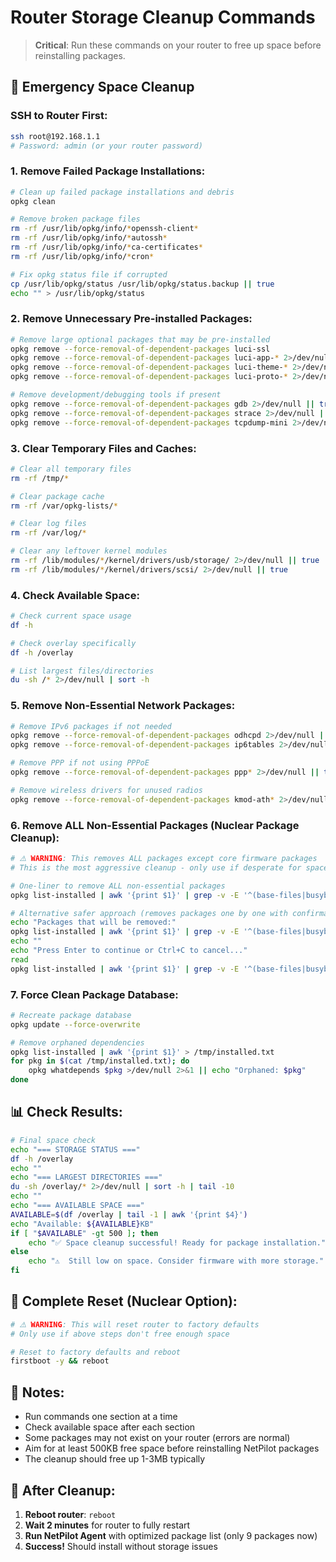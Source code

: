 # Router Storage Cleanup Commands

> **Critical**: Run these commands on your router to free up space before reinstalling packages.

## 🚨 **Emergency Space Cleanup**

### **SSH to Router First:**
```bash
ssh root@192.168.1.1
# Password: admin (or your router password)
```

### **1. Remove Failed Package Installations:**
```bash
# Clean up failed package installations and debris
opkg clean

# Remove broken package files
rm -rf /usr/lib/opkg/info/*openssh-client*
rm -rf /usr/lib/opkg/info/*autossh*
rm -rf /usr/lib/opkg/info/*ca-certificates*
rm -rf /usr/lib/opkg/info/*cron*

# Fix opkg status file if corrupted
cp /usr/lib/opkg/status /usr/lib/opkg/status.backup || true
echo "" > /usr/lib/opkg/status
```

### **2. Remove Unnecessary Pre-installed Packages:**
```bash
# Remove large optional packages that may be pre-installed
opkg remove --force-removal-of-dependent-packages luci-ssl
opkg remove --force-removal-of-dependent-packages luci-app-* 2>/dev/null || true
opkg remove --force-removal-of-dependent-packages luci-theme-* 2>/dev/null || true
opkg remove --force-removal-of-dependent-packages luci-proto-* 2>/dev/null || true

# Remove development/debugging tools if present
opkg remove --force-removal-of-dependent-packages gdb 2>/dev/null || true
opkg remove --force-removal-of-dependent-packages strace 2>/dev/null || true
opkg remove --force-removal-of-dependent-packages tcpdump-mini 2>/dev/null || true
```

### **3. Clear Temporary Files and Caches:**
```bash
# Clear all temporary files
rm -rf /tmp/*

# Clear package cache
rm -rf /var/opkg-lists/*

# Clear log files
rm -rf /var/log/*

# Clear any leftover kernel modules
rm -rf /lib/modules/*/kernel/drivers/usb/storage/ 2>/dev/null || true
rm -rf /lib/modules/*/kernel/drivers/scsi/ 2>/dev/null || true
```

### **4. Check Available Space:**
```bash
# Check current space usage
df -h

# Check overlay specifically
df -h /overlay

# List largest files/directories
du -sh /* 2>/dev/null | sort -h
```

### **5. Remove Non-Essential Network Packages:**
```bash
# Remove IPv6 packages if not needed
opkg remove --force-removal-of-dependent-packages odhcpd 2>/dev/null || true
opkg remove --force-removal-of-dependent-packages ip6tables 2>/dev/null || true

# Remove PPP if not using PPPoE
opkg remove --force-removal-of-dependent-packages ppp* 2>/dev/null || true

# Remove wireless drivers for unused radios
opkg remove --force-removal-of-dependent-packages kmod-ath* 2>/dev/null || true
```

### **6. Remove ALL Non-Essential Packages (Nuclear Package Cleanup):**
```bash
# ⚠️ WARNING: This removes ALL packages except core firmware packages
# This is the most aggressive cleanup - only use if desperate for space

# One-liner to remove ALL non-essential packages
opkg list-installed | awk '{print $1}' | grep -v -E '^(base-files|busybox|ca-bundle|dnsmasq|dropbear|firewall|fstools|fwtool|getrandom|ip6tables|iptables|iwinfo|jshn|jsonfilter|kernel|kmod-|libc|libgcc|libpthread|libubox|libubus|libuci|libuclient|libiwinfo|logd|mtd|netifd|nftables|odhcp6c|odhcpd-ipv6only|openwrt-keyring|opkg|ppp|procd|swconfig|ubox|ubus|ubusd|uci|uclient-fetch|urandom-seed|urngd|usign|wifi-scripts|wireless-regdb|wpad-basic)' | xargs -r opkg remove --force-removal-of-dependent-packages

# Alternative safer approach (removes packages one by one with confirmation)
echo "Packages that will be removed:"
opkg list-installed | awk '{print $1}' | grep -v -E '^(base-files|busybox|ca-bundle|dnsmasq|dropbear|firewall|fstools|fwtool|getrandom|ip6tables|iptables|iwinfo|jshn|jsonfilter|kernel|kmod-|libc|libgcc|libpthread|libubox|libubus|libuci|libuclient|libiwinfo|logd|mtd|netifd|nftables|odhcp6c|odhcpd-ipv6only|openwrt-keyring|opkg|ppp|procd|swconfig|ubox|ubus|ubusd|uci|uclient-fetch|urandom-seed|urngd|usign|wifi-scripts|wireless-regdb|wpad-basic)'
echo ""
echo "Press Enter to continue or Ctrl+C to cancel..."
read
opkg list-installed | awk '{print $1}' | grep -v -E '^(base-files|busybox|ca-bundle|dnsmasq|dropbear|firewall|fstools|fwtool|getrandom|ip6tables|iptables|iwinfo|jshn|jsonfilter|kernel|kmod-|libc|libgcc|libpthread|libubox|libubus|libuci|libuclient|libiwinfo|logd|mtd|netifd|nftables|odhcp6c|odhcpd-ipv6only|openwrt-keyring|opkg|ppp|procd|swconfig|ubox|ubus|ubusd|uci|uclient-fetch|urandom-seed|urngd|usign|wifi-scripts|wireless-regdb|wpad-basic)' | xargs -r opkg remove --force-removal-of-dependent-packages
```

### **7. Force Clean Package Database:**
```bash
# Recreate package database
opkg update --force-overwrite

# Remove orphaned dependencies
opkg list-installed | awk '{print $1}' > /tmp/installed.txt
for pkg in $(cat /tmp/installed.txt); do
    opkg whatdepends $pkg >/dev/null 2>&1 || echo "Orphaned: $pkg"
done
```

## 📊 **Check Results:**
```bash
# Final space check
echo "=== STORAGE STATUS ==="
df -h /overlay
echo ""
echo "=== LARGEST DIRECTORIES ==="
du -sh /overlay/* 2>/dev/null | sort -h | tail -10
echo ""
echo "=== AVAILABLE SPACE ==="
AVAILABLE=$(df /overlay | tail -1 | awk '{print $4}')
echo "Available: ${AVAILABLE}KB"
if [ "$AVAILABLE" -gt 500 ]; then
    echo "✅ Space cleanup successful! Ready for package installation."
else
    echo "⚠️  Still low on space. Consider firmware with more storage."
fi
```

## 🔄 **Complete Reset (Nuclear Option):**
```bash
# ⚠️ WARNING: This will reset router to factory defaults
# Only use if above steps don't free enough space

# Reset to factory defaults and reboot
firstboot -y && reboot
```

## 📝 **Notes:**
- Run commands one section at a time
- Check available space after each section
- Some packages may not exist on your router (errors are normal)
- Aim for at least 500KB free space before reinstalling NetPilot packages
- The cleanup should free up 1-3MB typically

## 🚀 **After Cleanup:**
1. **Reboot router**: `reboot`
2. **Wait 2 minutes** for router to fully restart
3. **Run NetPilot Agent** with optimized package list (only 9 packages now)
4. **Success!** Should install without storage issues 